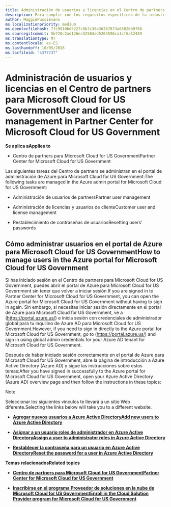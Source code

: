 ```yaml
---
title: Administración de usuarios y licencias en el Centro de partners para Microsoft Cloud for US Government | Centro de partners para Microsoft Cloud for US Government
description: Para cumplir con los requisitos específicos de la industria, regionales y nacionales que rigen la recopilación y el uso de datos de personas físicas, en el Centro de partners de Microsoft Cloud for US Government no están disponibles las funcionalidades de administración de usuarios. En su lugar, agrega y administra los usuarios en el portal de Azure para Microsoft Cloud for US Government.
author: MaggiePucciEvans
ms.localizationpriority: medium
ms.openlocfilehash: 7fc99106d522fc8b7c36a36267873a65826b9f68
ms.sourcegitcommit: 5b720c2ad126ec52564ad5264596ca1cf6a12489
ms.translationtype: MT
ms.contentlocale: es-ES
ms.lasthandoff: 10/05/2018
ms.locfileid: "4377737"
---
```

# <a name="user-and-license-management-in-partner-center-for-microsoft-cloud-for-us-government"></a><span data-ttu-id="2120d-104">Administración de usuarios y licencias en el Centro de partners para Microsoft Cloud for US Government</span><span class="sxs-lookup"><span data-stu-id="2120d-104">User and license management in Partner Center for Microsoft Cloud for US Government</span></span>

**<span data-ttu-id="2120d-105">Se aplica a</span><span class="sxs-lookup"><span data-stu-id="2120d-105">Applies to</span></span>**

-  <span data-ttu-id="2120d-106">Centro de partners para Microsoft Cloud for US Government</span><span class="sxs-lookup"><span data-stu-id="2120d-106">Partner Center for Microsoft Cloud for US Government</span></span>

<span data-ttu-id="2120d-107">Las siguientes tareas del Centro de partners se administran en el portal de administración de Azure para Microsoft Cloud for US Government:</span><span class="sxs-lookup"><span data-stu-id="2120d-107">The following tasks are managed in the Azure admin portal for Microsoft Cloud for US Government:</span></span>

- <span data-ttu-id="2120d-108">Administración de usuarios de partners</span><span class="sxs-lookup"><span data-stu-id="2120d-108">Partner user management</span></span>

- <span data-ttu-id="2120d-109">Administración de licencias y usuarios de cliente</span><span class="sxs-lookup"><span data-stu-id="2120d-109">Customer user and license management</span></span>

- <span data-ttu-id="2120d-110">Restablecimiento de contraseñas de usuarios</span><span class="sxs-lookup"><span data-stu-id="2120d-110">Resetting users' passwords</span></span>


## <a name="how-to-manage-users-in-the-azure-portal-for-microsoft-cloud-for-us-government"></a><span data-ttu-id="2120d-111">Cómo administrar usuarios en el portal de Azure para Microsoft Cloud for US Government</span><span class="sxs-lookup"><span data-stu-id="2120d-111">How to manage users in the Azure portal for Microsoft Cloud for US Government</span></span>

<span data-ttu-id="2120d-112">Si has iniciado sesión en el Centro de partners para Microsoft Cloud for US Government, puedes abrir el portal de Azure para Microsoft Cloud for US Government sin tener que volver a iniciar sesión.</span><span class="sxs-lookup"><span data-stu-id="2120d-112">If you are signed in to Partner Center for Microsoft Cloud for US Government, you can open the Azure portal for Microsoft Cloud for US Government without having to sign in again.</span></span> <span data-ttu-id="2120d-113">Sin embargo, si necesitas iniciar sesión directamente en el portal de Azure para Microsoft Cloud for US Government, ve a (https://portal.azure.us/) e inicia sesión con credenciales de administrador global para tu inquilino de Azure AD para Microsoft Cloud for US Government.</span><span class="sxs-lookup"><span data-stu-id="2120d-113">However, if you need to sign in directly to the Azure portal for Microsoft Cloud for US Government, go to (https://portal.azure.us/) and sign in using global admin credentials for your Azure AD tenant for Microsoft Cloud for US Government.</span></span>

<span data-ttu-id="2120d-114">Después de haber iniciado sesión correctamente en el portal de Azure para Microsoft Cloud for US Government, abre la página de introducción a Azure Active Directory (Azure AD) y sigue las instrucciones sobre estos temas:</span><span class="sxs-lookup"><span data-stu-id="2120d-114">After you have signed in successfully to the Azure portal for Microsoft Cloud for US Government, open your Azure Active Directory (Azure AD) overview page and then follow the instructions in these topics:</span></span>

> [!NOTE]  
> <span data-ttu-id="2120d-115">Seleccionar los siguientes vínculos te llevará a un sitio Web diferente.</span><span class="sxs-lookup"><span data-stu-id="2120d-115">Selecting the links below will take you to a different website.</span></span> 

-  [**<span data-ttu-id="2120d-116">Agregar nuevos usuarios a Azure Active Directory</span><span class="sxs-lookup"><span data-stu-id="2120d-116">Add new users to Azure Active Directory</span></span>**](https://docs.microsoft.com/azure/active-directory/active-directory-users-create-azure-portal)

-  [**<span data-ttu-id="2120d-117">Asignar a un usuario roles de administrador en Azure Active Directory</span><span class="sxs-lookup"><span data-stu-id="2120d-117">Assign a user to administrator roles in Azure Active Directory</span></span>**](https://docs.microsoft.com/azure/active-directory/active-directory-users-assign-role-azure-portal)

-  [**<span data-ttu-id="2120d-118">Restablecer la contraseña para un usuario en Azure Active Directory</span><span class="sxs-lookup"><span data-stu-id="2120d-118">Reset the password for a user in Azure Active Directory</span></span>**](https://docs.microsoft.com/azure/active-directory/active-directory-users-reset-password-azure-portal)

**<span data-ttu-id="2120d-119">Temas relacionados</span><span class="sxs-lookup"><span data-stu-id="2120d-119">Related topics</span></span>**

-  [**<span data-ttu-id="2120d-120">Centro de partners para Microsoft Cloud for US Government</span><span class="sxs-lookup"><span data-stu-id="2120d-120">Partner Center for Microsoft Cloud for US Government</span></span>**](partner-center-for-microsoft-us-govt-cloud.md)

-  [**<span data-ttu-id="2120d-121">Inscribirse en el programa Proveedor de soluciones en la nube de Microsoft Cloud for US Government</span><span class="sxs-lookup"><span data-stu-id="2120d-121">Enroll in the Cloud Solution Provider program for Microsoft Cloud for US Government</span></span>**](enroll-in-csp-for-microsoft-us-govt-cloud.md)
